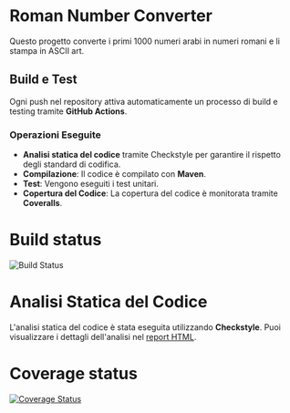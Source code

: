 # Roman Number Converter
Questo progetto converte i primi 1000 numeri arabi in numeri romani e li stampa in ASCII art.

## Build e Test
Ogni push nel repository attiva automaticamente un processo di build e testing tramite **GitHub Actions**.

### Operazioni Eseguite

- **Analisi statica del codice** tramite Checkstyle per garantire il rispetto degli standard di codifica.
- **Compilazione**: Il codice è compilato con **Maven**.
- **Test**: Vengono eseguiti i test unitari.
- **Copertura del Codice**: La copertura del codice è monitorata tramite **Coveralls**.

# Build status
![Build Status](https://github.com/cocothegreat99/assignment_2/actions/workflows/build.yml/badge.svg)

# Analisi Statica del Codice
L'analisi statica del codice è stata eseguita utilizzando **Checkstyle**. Puoi visualizzare i dettagli dell'analisi nel [report HTML](roman-number/checkstyle-report.html).

# Coverage status
[![Coverage Status](https://coveralls.io/repos/github/cocothegreat99/assignment_2/badge.svg?branch=main)](https://coveralls.io/github/cocothegreat99/assignment_2?branch=main)


